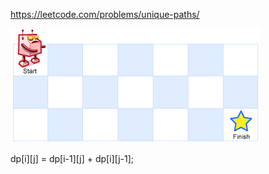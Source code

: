 https://leetcode.com/problems/unique-paths/

![1111](../images/robot_maze.png)

dp[i][j] = dp[i-1][j] + dp[i][j-1];
